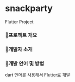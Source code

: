 # snackparty

Flutter Project

### 📌프로젝트 개요

### 📌개발자 소개

### 📌개발 언어 및 방법
dart 언어를 사용해서 Flutter로 개발

